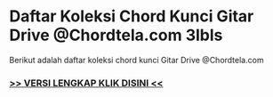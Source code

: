 
 # Daftar Koleksi Chord  Kunci Gitar Drive @Chordtela.com 3lbls


Berikut adalah daftar koleksi chord  kunci Gitar Drive @Chordtela.com

###  <a href="https://shortlighzx.web.app?sq=Daftar Koleksi Chord  Kunci Gitar Drive @Chordtela.com"> >> VERSI LENGKAP KLIK DISINI << </a>
